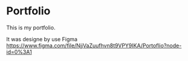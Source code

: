 # Portfolio
This is my portfolio.

It was designe by use Figma https://www.figma.com/file/NjjVaZuufhvn8t9VPY9IKA/Portoflio?node-id=0%3A1
